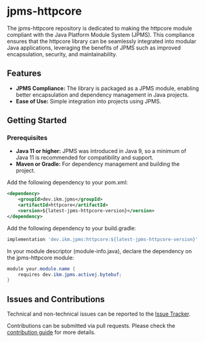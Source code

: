 # jpms-httpcore
The jpms-httpcore repository is dedicated to making the httpcore module compliant with the Java Platform Module System (JPMS). This compliance ensures that the httpcore library can be seamlessly integrated into modular Java applications, leveraging the benefits of JPMS such as improved encapsulation, security, and maintainability.

## Features

* **JPMS Compliance:** The library is packaged as a JPMS module, enabling better encapsulation and dependency management in Java projects.
* **Ease of Use:** Simple integration into projects using JPMS.

## Getting Started
### Prerequisites

* **Java 11 or higher:** JPMS was introduced in Java 9, so a minimum of Java 11 is recommended for compatibility and support.
* **Maven or Gradle:** For dependency management and building the project.

Add the following dependency to your pom.xml:
```xml
<dependency>
    <groupId>dev.ikm.jpms</groupId>
	<artifactId>httpcore</artifactId>
    <version>${latest-jpms-httpcore-version}</version>
</dependency>
```

Add the following dependency to your build.gradle:
```groovy
implementation 'dev.ikm.jpms:httpcore:${latest-jpms-httpcore-version}'
```

In your module descriptor (module-info.java), declare the dependency on the jpms-httpcore module:

```java
module your.module.name {
    requires dev.ikm.jpms.activej.bytebuf;
}
```


## Issues and Contributions
Technical and non-technical issues can be reported to the [Issue Tracker](https://github.com/ikmdev/httpcore/issues).

Contributions can be submitted via pull requests. Please check the [contribution guide](doc/how-to-contribute.md) for more details.